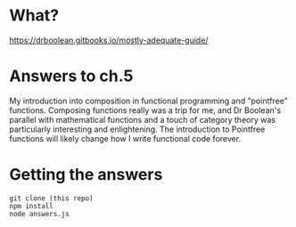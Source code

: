 # What?

https://drboolean.gitbooks.io/mostly-adequate-guide/

# Answers to ch.5
My introduction into composition in functional programming and "pointfree" functions. Composing functions really was a trip for me, and Dr Boolean's parallel with mathematical functions and a touch of category theory was particularly interesting and enlightening. The introduction to Pointfree functions will likely change how I write functional code forever.

# Getting the answers
```
git clone (this repo)
npm install
node answers.js
```